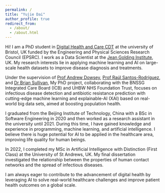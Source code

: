 ```yaml
---
permalink: /
title: "Yujie Dai"
author_profile: true
redirect_from: 
  - /about/
  - /about.html
---
```



Hi! I am a PhD student in [Digital Health and Care CDT](https://www.bristol.ac.uk/cdt/digital-health/) at the university of Bristol, UK funded by the Engineering and Physical Sciences Research Council (EPSRC). I work as a Data Scientist at the [Jean Golding Institute](https://www.bristol.ac.uk/golding/), UK. My research interests lie in applying machine learning and AI on large-scale health datasets to improve disease diagnosis and treatments.

Under the supervision of [Prof Andrew Dowsey](https://research-information.bris.ac.uk/en/persons/andrew-dowsey), [Prof Raúl Santos-Rodríguez](https://www.raulsantosrodriguez.com/), and [Dr Brian Sullivan](https://scholar.google.com/citations?user=ea-0yoMAAAAJ&hl=en), My PhD project, collaborating with the BNSSG Integrated Care Board (ICB) and UHBW NHS Foundation Trust, focuses on infectious disease detection and antibiotic resistance prediction with cutting-edge machine learning and explainable-AI (XAI) based on real-world big data sets, aimed at boosting population health. 

I graduated from the Beijing Institute of Technology, China with a BSc in Software Engineering in 2020 and then worked as a research assistant in the university until 2021. During this time, I have gained knowledge and experience in programming, machine learning, and artificial intelligence. I believe there is huge potential for AI to be applied in the healthcare area, improving life quality for human beings.

In 2022, I completed my MSc in Artificial Intelligence with Distinction (First Class) at the University of St Andrews, UK. My final dissertation investigated the relationship between the properties of human contact networks and the spread of infectious diseases.

I am always eager to contribute to the advancement of digital health by leveraging AI to solve real-world healthcare challenges and improve patient health outcomes on a global scale.

